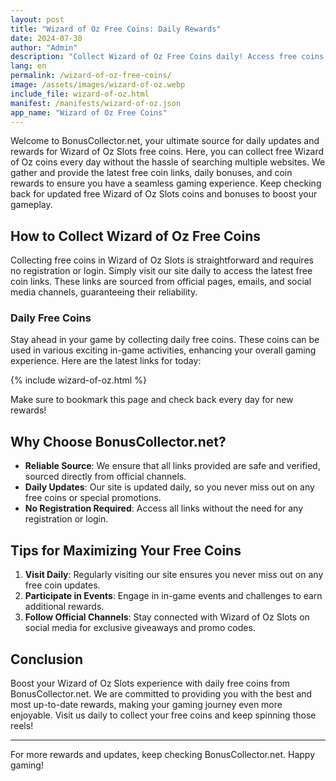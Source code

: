 ```yaml
---
layout: post
title: "Wizard of Oz Free Coins: Daily Rewards"
date: 2024-07-30
author: "Admin"
description: "Collect Wizard of Oz Free Coins daily! Access free coins for Wizard of Oz Slots, boost your gameplay, and enjoy endless fun with our updated links!"
lang: en
permalink: /wizard-of-oz-free-coins/
image: /assets/images/wizard-of-oz.webp
include_file: wizard-of-oz.html
manifest: /manifests/wizard-of-oz.json
app_name: "Wizard of Oz Free Coins"
---
```


Welcome to BonusCollector.net, your ultimate source for daily updates and rewards for Wizard of Oz Slots free coins. Here, you can collect free Wizard of Oz coins every day without the hassle of searching multiple websites. We gather and provide the latest free coin links, daily bonuses, and coin rewards to ensure you have a seamless gaming experience. Keep checking back for updated free Wizard of Oz Slots coins and bonuses to boost your gameplay.

## How to Collect Wizard of Oz Free Coins

Collecting free coins in Wizard of Oz Slots is straightforward and requires no registration or login. Simply visit our site daily to access the latest free coin links. These links are sourced from official pages, emails, and social media channels, guaranteeing their reliability.

### Daily Free Coins

Stay ahead in your game by collecting daily free coins. These coins can be used in various exciting in-game activities, enhancing your overall gaming experience. Here are the latest links for today:

{% include wizard-of-oz.html %}

Make sure to bookmark this page and check back every day for new rewards!

## Why Choose BonusCollector.net?

- **Reliable Source**: We ensure that all links provided are safe and verified, sourced directly from official channels.
- **Daily Updates**: Our site is updated daily, so you never miss out on any free coins or special promotions.
- **No Registration Required**: Access all links without the need for any registration or login.

## Tips for Maximizing Your Free Coins

1. **Visit Daily**: Regularly visiting our site ensures you never miss out on any free coin updates.
2. **Participate in Events**: Engage in in-game events and challenges to earn additional rewards.
3. **Follow Official Channels**: Stay connected with Wizard of Oz Slots on social media for exclusive giveaways and promo codes.

## Conclusion

Boost your Wizard of Oz Slots experience with daily free coins from BonusCollector.net. We are committed to providing you with the best and most up-to-date rewards, making your gaming journey even more enjoyable. Visit us daily to collect your free coins and keep spinning those reels!

---

For more rewards and updates, keep checking BonusCollector.net. Happy gaming!